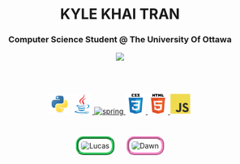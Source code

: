 <h1 align="center">KYLE KHAI TRAN</h1>

<h3 align="center">Computer Science Student @ The University Of Ottawa</h3>

<p align="center">
  <img src="https://github-readme-stats.vercel.app/api?username=KYLEKHAI&theme=catppuccin_mocha&hide_border=false&include_all_commits=false&count_private=false" />
</p>

<br/>

<br/>

<p align="center">
  <a href="https://www.python.org" target="_blank" rel="noreferrer"> <img src="https://raw.githubusercontent.com/devicons/devicon/master/icons/python/python-original.svg" alt="python" width="40" height="40"/></a>
  <a href="https://www.java.com" target="_blank" rel="noreferrer"> <img src="https://raw.githubusercontent.com/devicons/devicon/master/icons/java/java-original.svg" alt="java" width="40" height="40"/> </a>
  <a href="https://spring.io/" target="_blank" rel="noreferrer"> <img src="https://www.vectorlogo.zone/logos/springio/springio-icon.svg" alt="spring" width="40" height="40"/> </a>
  <a href="https://www.w3schools.com/css/" target="_blank" rel="noreferrer"> <img src="https://raw.githubusercontent.com/devicons/devicon/master/icons/css3/css3-original-wordmark.svg" alt="css3" width="40" height="40"/> </a>
  <a href="https://www.w3.org/html/" target="_blank" rel="noreferrer"> <img src="https://raw.githubusercontent.com/devicons/devicon/master/icons/html5/html5-original-wordmark.svg" alt="html5" width="40" height="40"/> </a>
  <a href="https://developer.mozilla.org/en-US/docs/Web/JavaScript" target="_blank" rel="noreferrer"> <img src="https://raw.githubusercontent.com/devicons/devicon/master/icons/javascript/javascript-original.svg" alt="javascript" width="40" height="40"/> </a>
</p>

<br/>

<div align= center>
<div style="text-align: center;">
  <img src="./assets/poke1.gif" width="300" alt="Lucas" style="border: 5px ridge #35CC62; border-radius: 15px; padding: 5px; margin: 10px">
  <img src="./assets/poke2.gif" width="300" alt="Dawn" style="border: 5px ridge #FF89C9; border-radius:15px; padding: 5px; margin: 10px">
</div>
